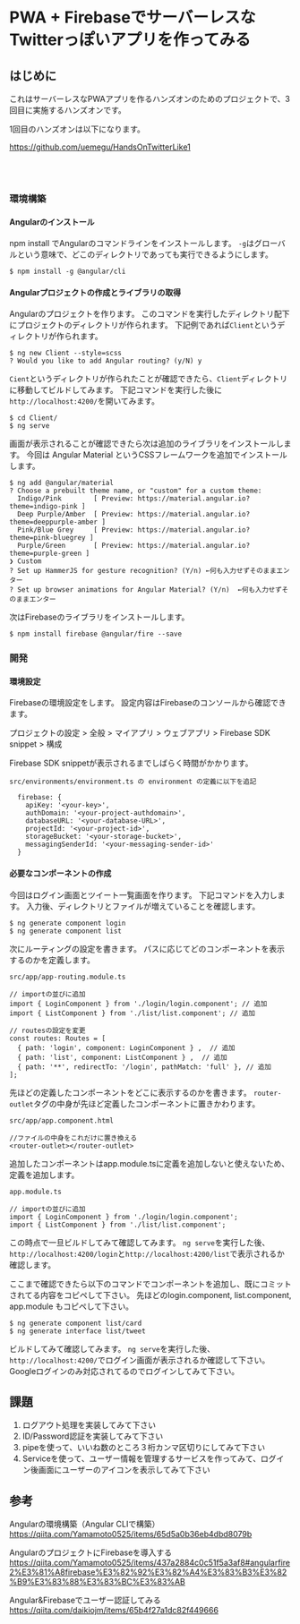 # PWA + FirebaseでサーバーレスなTwitterっぽいアプリを作ってみる

## はじめに

これはサーバーレスなPWAアプリを作るハンズオンのためのプロジェクトで、3回目に実施するハンズオンです。

1回目のハンズオンは以下になります。

https://github.com/uemegu/HandsOnTwitterLike1

<br><br>

### 環境構築

#### Angularのインストール

npm install でAngularのコマンドラインをインストールします。
`-g`はグローバルという意味で、どこのディレクトリであっても実行できるようにします。

````
$ npm install -g @angular/cli
````

#### Angularプロジェクトの作成とライブラリの取得

Angularのプロジェクトを作ります。
このコマンドを実行したディレクトリ配下にプロジェクトのディレクトリが作られます。
下記例であれば`Client`というディレクトリが作られます。

````
$ ng new Client --style=scss
? Would you like to add Angular routing? (y/N) y
````

`Cient`というディレクトリが作られたことが確認できたら、`Client`ディレクトリに移動してビルドしてみます。
下記コマンドを実行した後に`http://localhost:4200/`を開いてみます。

````
$ cd Client/
$ ng serve
````

画面が表示されることが確認できたら次は追加のライブラリをインストールします。
今回は Angular Material というCSSフレームワークを追加でインストールします。

````
$ ng add @angular/material
? Choose a prebuilt theme name, or "custom" for a custom theme: 
  Indigo/Pink        [ Preview: https://material.angular.io?theme=indigo-pink ] 
  Deep Purple/Amber  [ Preview: https://material.angular.io?theme=deeppurple-amber ] 
  Pink/Blue Grey     [ Preview: https://material.angular.io?theme=pink-bluegrey ] 
  Purple/Green       [ Preview: https://material.angular.io?theme=purple-green ] 
❯ Custom 
? Set up HammerJS for gesture recognition? (Y/n) ←何も入力せずそのままエンター
? Set up browser animations for Angular Material? (Y/n)  ←何も入力せずそのままエンター
````

次はFirebaseのライブラリをインストールします。

````
$ npm install firebase @angular/fire --save
````

### 開発

#### 環境設定

Firebaseの環境設定をします。
設定内容はFirebaseのコンソールから確認できます。

プロジェクトの設定 > 全般 > マイアプリ > ウェブアプリ > Firebase SDK snippet > 構成

Firebase SDK snippetが表示されるまでしばらく時間がかかります。

````
src/environments/environment.ts の environment の定義に以下を追記

  firebase: {
    apiKey: '<your-key>',
    authDomain: '<your-project-authdomain>',
    databaseURL: '<your-database-URL>',
    projectId: '<your-project-id>',
    storageBucket: '<your-storage-bucket>',
    messagingSenderId: '<your-messaging-sender-id>'
  }
````

#### 必要なコンポーネントの作成

今回はログイン画面とツイート一覧画面を作ります。
下記コマンドを入力します。
入力後、ディレクトリとファイルが増えていることを確認します。

````
$ ng generate component login
$ ng generate component list
````

次にルーティングの設定を書きます。
パスに応じてどのコンポーネントを表示するのかを定義します。

````
src/app/app-routing.module.ts

// importの並びに追加
import { LoginComponent } from './login/login.component'; // 追加
import { ListComponent } from './list/list.component'; // 追加

// routesの設定を変更
const routes: Routes = [
  { path: 'login', component: LoginComponent } ,  // 追加
  { path: 'list', component: ListComponent } ,  // 追加
  { path: '**', redirectTo: '/login', pathMatch: 'full' }, // 追加
];
````

先ほどの定義したコンポーネントをどこに表示するのかを書きます。
`router-outlet`タグの中身が先ほど定義したコンポーネントに置きかわります。

````
src/app/app.component.html

//ファイルの中身をこれだけに置き換える
<router-outlet></router-outlet>
````

追加したコンポーネントはapp.module.tsに定義を追加しないと使えないため、定義を追加します。

````
app.module.ts

// importの並びに追加
import { LoginComponent } from './login/login.component';
import { ListComponent } from './list/list.component';
````

この時点で一旦ビルドしてみて確認してみます。
`ng serve`を実行した後、`http://localhost:4200/login`と`http://localhost:4200/list`で表示されるか確認します。


ここまで確認できたら以下のコマンドでコンポーネントを追加し、既にコミットされてる内容をコピペして下さい。
先ほどのlogin.component, list.component, app.module もコピペして下さい。

````
$ ng generate component list/card
$ ng generate interface list/tweet
````

ビルドしてみて確認してみます。
`ng serve`を実行した後、`http://localhost:4200/`でログイン画面が表示されるか確認して下さい。
Googleログインのみ対応されてるのでログインしてみて下さい。

## 課題

1. ログアウト処理を実装してみて下さい
2. ID/Password認証を実装してみて下さい
3. pipeを使って、いいね数のところ３桁カンマ区切りにしてみて下さい
4. Serviceを使って、ユーザー情報を管理するサービスを作ってみて、ログイン後画面にユーザーのアイコンを表示してみて下さい



## 参考

Angularの環境構築（Angular CLIで構築）<br>
https://qiita.com/Yamamoto0525/items/65d5a0b36eb4dbd8079b

AngularのプロジェクトにFirebaseを導入する<br>
https://qiita.com/Yamamoto0525/items/437a2884c0c51f5a3af8#angularfire2%E3%81%A8firebase%E3%82%92%E3%82%A4%E3%83%B3%E3%82%B9%E3%83%88%E3%83%BC%E3%83%AB

Angular&Firebaseでユーザー認証してみる<br>
https://qiita.com/daikiojm/items/65b4f27a1dc82f449666

